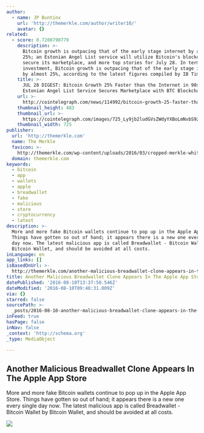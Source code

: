 ```yaml
---
author:
  - name: JP Buntinx
    url: 'http://themerkle.com/author/writer10/'
    avatar: {}
related:
  - score: 0.7208790779
    description: >-
      Bitcoin growth is outpacing that of the early stage internet by almost
      25%; an Estonian Angel List service will utilize Bitcoin's blockchain to
      secure its marketplace, and more top stories for July 28. In terms of
      investment, Bitcoin growth is outpacing that of the early stage internet
      by almost 25%, according to the latest figures compiled by IB Times UK.
    title: >-
      JUL 28 DIGEST: Bitcoin Growth 25% Faster than the Internet in 90s;
      Estonian Angel List Service Secures Marketplace with BTC Blockchain
    url: >-
      http://cointelegraph.com/news/114992/bitcoin-growth-25-faster-than-the-internet-in-90s-estonian-angel-list-service-secures-marketplace-with-btc-blockchain
    thumbnail_height: 483
    thumbnail_url: >-
      https://cointelegraph.com/images/725_Ly9jb2ludGVsZWdyYXBoLmNvbS9zdG9yYWdlL3VwbG9hZHMvdmlldy85OTE5MjU5NTUxNmEyZDIxZWMxOTZiZWQzNjI2MjQ0NS5wbmc=.jpg
    thumbnail_width: 725
publisher:
  url: 'http://themerkle.com'
  name: The Merkle
  favicon: >-
    http://themerkle.com/wp-content/uploads/2016/03/cropped-merkle-white-1-192x192.png
  domain: themerkle.com
keywords:
  - bitcoin
  - app
  - wallets
  - apple
  - breadwallet
  - fake
  - malicious
  - store
  - cryptocurrency
  - latest
description: >-
  More and more fake Bitcoin wallets continue to pop up in the Apple App Store.
  Things have gotten so out of hand; it appears there is a new one every single
  day now. The latest malicious app is called Breadwallet - Bitcoin Wallet by
  Bitcoin Wallet, and should be avoided at all costs.
inLanguage: en
app_links: []
isBasedOnUrl: >-
  http://themerkle.com/another-malicious-breadwallet-clone-appears-in-the-apple-app-store/
title: Another Malicious Breadwallet Clone Appears In The Apple App Store
datePublished: '2016-08-10T13:37:50.546Z'
dateModified: '2016-08-10T09:48:31.009Z'
via: {}
starred: false
sourcePath: >-
  _posts/2016-08-10-another-malicious-breadwallet-clone-appears-in-the-apple-app.md
inFeed: true
hasPage: false
inNav: false
_context: 'http://schema.org'
_type: MediaObject

---
```

<article style=""><h1>Another Malicious Breadwallet Clone Appears In The Apple App Store</h1><p>More and more fake Bitcoin wallets continue to pop up in the Apple App Store. Things have gotten so out of hand; it appears there is a new one every single day now. The latest malicious app is called Breadwallet - Bitcoin Wallet by Bitcoin Wallet, and should be avoided at all costs.</p><img src="http://themerkle.com/wp-content/uploads/2016/08/shutterstock_273074102.jpg" /></article>